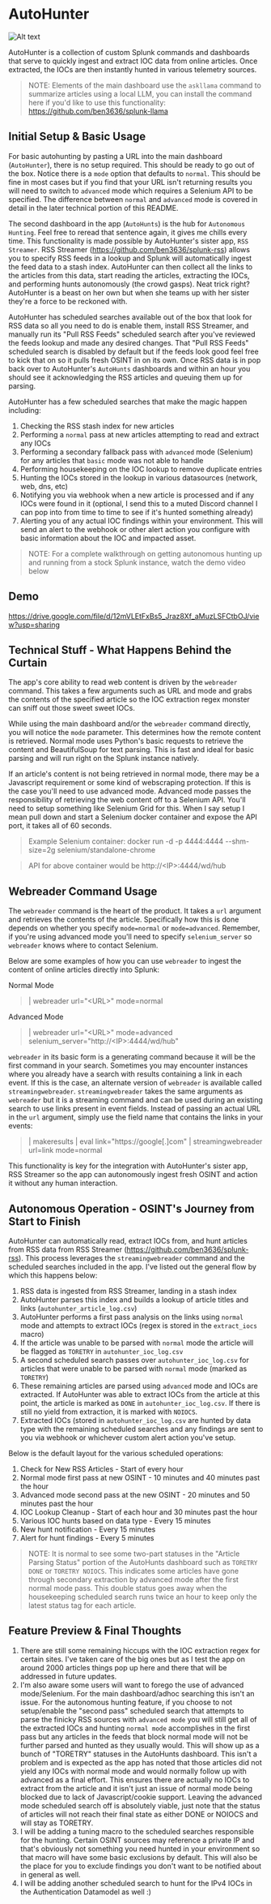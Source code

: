 # AutoHunter
![Alt text](Logo.png)

AutoHunter is a collection of custom Splunk commands and dashboards that serve to quickly ingest and extract IOC data from online articles. Once extracted, the IOCs are then instantly hunted in various telemetry sources.

> NOTE: Elements of the main dashboard use the `askllama` command to summarize articles using a local LLM, you can install the command here if you'd like to use this functionality: https://github.com/ben3636/splunk-llama

## Initial Setup & Basic Usage
For basic autohunting by pasting a URL into the main dashboard (`AutoHunter`), there is no setup required. This should be ready to go out of the box. Notice there is a `mode` option that defaults to `normal`. This should be fine in most cases but if you find that your URL isn't returning results you will need to switch to `advanced` mode which requires a Selenium API to be specified. The difference between `normal` and `advanced` mode is covered in detail in the later technical portion of this README.

The second dashboard in the app (`AutoHunts`) is the hub for `Autonomous Hunting`. Feel free to reread that sentence again, it gives me chills every time. This functionality is made possible by AutoHunter's sister app, `RSS Streamer`. RSS Streamer (https://github.com/ben3636/splunk-rss) allows you to specify RSS feeds in a lookup and Splunk will automatically ingest the feed data to a stash index. AutoHunter can then collect all the links to the articles from this data, start reading the articles, extracting the IOCs, and performing hunts autonomously (the crowd gasps). Neat trick right? AutoHunter is a beast on her own but when she teams up with her sister they're a force to be reckoned with. 

AutoHunter has scheduled searches available out of the box that look for RSS data so all you need to do is enable them, install RSS Streamer, and manually run its "Pull RSS Feeds" scheduled search after you've reviewed the feeds lookup and made any desired changes. That "Pull RSS Feeds" scheduled search is disabled by default but if the feeds look good feel free to kick that on so it pulls fresh OSINT in on its own. Once RSS data is in pop back over to AutoHunter's `AutoHunts` dashboards and within an hour you should see it acknowledging the RSS articles and queuing them up for parsing. 

AutoHunter has a few scheduled searches that make the magic happen including:

1. Checking the RSS stash index for new articles
2. Performing a `normal` pass at new articles attempting to read and extract any IOCs
3. Performing a secondary fallback pass with `advanced` mode (Selenium) for any articles that `basic` mode was not able to handle
4. Performing housekeeping on the IOC lookup to remove duplicate entries
5. Hunting the IOCs stored in the lookup in various datasources (network, web, dns, etc)
6. Notifying you via webhook when a new article is processed and if any IOCs were found in it (optional, I send this to a muted Discord channel I can pop into from time to time to see if it's hunted something already)
7. Alerting you of any actual IOC findings within your environment. This will send an alert to the webhook or other alert action you configure with basic information about the IOC and impacted asset.

> NOTE: For a complete walkthrough on getting autonomous hunting up and running from a stock Splunk instance, watch the demo video below

## Demo
https://drive.google.com/file/d/12mVLEtFxBs5_Jraz8Xf_aMuzLSFCtbOJ/view?usp=sharing

## Technical Stuff - What Happens Behind the Curtain
The app's core ability to read web content is driven by the `webreader` command. This takes a few arguments such as URL and mode and grabs the contents of the specified article so the IOC extraction regex monster can sniff out those sweet sweet IOCs.

While using the main dashboard and/or the `webreader` command directly, you will notice the `mode` parameter. This determines how the remote content is retrieved. Normal mode uses Python's basic requests to retrieve the content and BeautifulSoup for text parsing. This is fast and ideal for basic parsing and will run right on the Splunk instance natively.

If an article's content is not being retrieved in normal mode, there may be a Javascript requirement or some kind of webscraping protection. If this is the case you'll need to use advanced mode. Advanced mode passes the responsibility of retrieving the web content off to a Selenium API. You'll need to setup something like Selenium Grid for this. When I say setup I mean pull down and start a Selenium docker container and expose the API port, it takes all of 60 seconds.

> Example Selenium container: docker run -d -p 4444:4444 --shm-size=2g selenium/standalone-chrome

> API for above container would be http://\<IP\>:4444/wd/hub

## Webreader Command Usage
The `webreader` command is the heart of the product. It takes a `url` argument and retrieves the contents of the article. Specifically how this is done depends on whether you specify `mode=normal` or `mode=advanced`. Remember, if you're using advanced mode you'll need to specify `selenium_server` so `webreader` knows where to contact Selenium.

Below are some examples of how you can use `webreader` to ingest the content of online articles directly into Splunk:

Normal Mode
> | webreader url="\<URL\>" mode=normal

Advanced Mode
> | webreader url="\<URL\>" mode=advanced selenium_server="http://\<IP\>:4444/wd/hub"

`webreader` in its basic form is a generating command because it will be the first command in your search. Sometimes you may encounter instances where you already have a search with results containing a link in each event. If this is the case, an alternate version of `webreader` is available called `streamingwebreader`. `streamingwebreader` takes the same arguments as `webreader` but it is a streaming command and can be used during an existing search to use links present in event fields. Instead of passing an actual URL in the `url` argument, simply use the field name that contains the links in your events:

> | makeresults | eval link="https://google[.]com" | streamingwebreader url=link mode=normal

This functionality is key for the integration with AutoHunter's sister app, RSS Streamer so the app can autonomously ingest fresh OSINT and action it without any human interaction.

## Autonomous Operation - OSINT's Journey from Start to Finish
AutoHunter can automatically read, extract IOCs from, and hunt articles from RSS data from RSS Streamer (https://github.com/ben3636/splunk-rss). This process leverages the `streamingwebreader` command and the scheduled searches included in the app. I've listed out the general flow by which this happens below:

1. RSS data is ingested from RSS Streamer, landing in a stash index
2. AutoHunter parses this index and builds a lookup of article titles and links (`autohunter_article_log.csv`)
3. AutoHunter performs a first pass analysis on the links using `normal` mode and attempts to extract IOCs (regex is stored in the `extract_iocs` macro)
4. If the article was unable to be parsed with `normal` mode the article will be flagged as `TORETRY` in `autohunter_ioc_log.csv`
5. A second scheduled search passes over `autohunter_ioc_log.csv` for articles that were unable to be parsed with `normal` mode (marked as `TORETRY`)
6. These remaining articles are parsed using `advanced` mode and IOCs are extracted. If AutoHunter was able to extract IOCs from the article at this point, the article is marked as `DONE` in `autohunter_ioc_log.csv`. If there is still no yield from extraction, it is marked with `NOIOCS`.
7. Extracted IOCs (stored in `autohunter_ioc_log.csv` are hunted by data type with the remaining scheduled searches and any findings are sent to you via webhook or whichever custom alert action you've setup.

Below is the default layout for the various scheduled operations:
1. Check for New RSS Articles - Start of every hour
2. Normal mode first pass at new OSINT - 10 minutes and 40 minutes past the hour
3. Advanced mode second pass at the new OSINT - 20 minutes and 50 minutes past the hour
4. IOC Lookup Cleanup - Start of each hour and 30 minutes past the hour
5. Various IOC hunts based on data type - Every 15 minutes
6. New hunt notification - Every 15 minutes
7. Alert for hunt findings - Every 5 minutes

> NOTE: It is normal to see some two-part statuses in the "Article Parsing Status" portion of the AutoHunts dashboard such as `TORETRY DONE` or `TORETRY NOIOCS`. This indicates some articles have gone through secondary extraction by advanced mode after the first normal mode pass. This double status goes away when the housekeeping scheduled search runs twice an hour to keep only the latest status tag for each article.

## Feature Preview & Final Thoughts
1. There are still some remaining hiccups with the IOC extraction regex for certain sites. I've taken care of the big ones but as I test the app on around 2000 articles things pop up here and there that will be addressed in future updates. 
2. I'm also aware some users will want to forego the use of advanced mode/Selenium. For the main dashboard/adhoc searching this isn't an issue. For the autonomous hunting feature, if you choose to not setup/enable the "second pass" scheduled search that attempts to parse the finicky RSS sources with `advanced mode` you will still get all of the extracted IOCs and hunting `normal mode` accomplishes in the first pass but any articles in the feeds that block normal mode will not be further parsed and hunted as they usually would. This will show up as a bunch of "TORETRY" statuses in the AutoHunts dashboard. This isn't a problem and is expected as the app has noted that those articles did not yield any IOCs with normal mode and would normally follow up with advanced as a final effort. This ensures there are actually no IOCs to extract from the article and it isn't just an issue of normal mode being blocked due to lack of Javascript/cookie support. Leaving the advanced mode scheduled search off is absolutely viable, just note that the status of articles will not reach their final state as either DONE or NOIOCS and will stay as TORETRY.
3. I will be adding a tuning macro to the scheduled searches responsible for the hunting. Certain OSINT sources may reference a private IP and that's obviously not something you need hunted in your environment so that macro will have some basic exclusions by default. This will also be the place for you to exclude findings you don't want to be notified about in general as well.  
4. I will be adding another scheduled search to hunt for the IPv4 IOCs in the Authentication Datamodel as well :)

